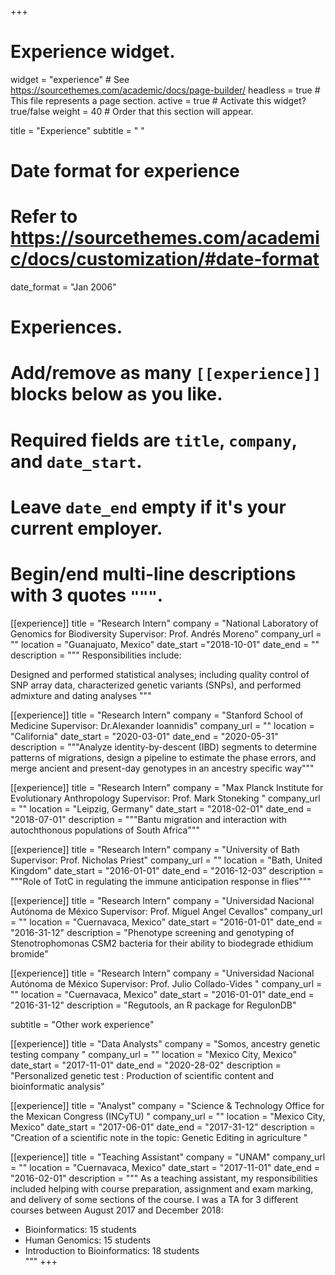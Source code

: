 +++
# Experience widget.
widget = "experience"  # See https://sourcethemes.com/academic/docs/page-builder/
headless = true  # This file represents a page section.
active = true  # Activate this widget? true/false
weight = 40  # Order that this section will appear.

title = "Experience"
subtitle = " "

# Date format for experience
#   Refer to https://sourcethemes.com/academic/docs/customization/#date-format
date_format = "Jan 2006"

# Experiences.
#   Add/remove as many `[[experience]]` blocks below as you like.
#   Required fields are `title`, `company`, and `date_start`.
#   Leave `date_end` empty if it's your current employer.
#   Begin/end multi-line descriptions with 3 quotes `"""`.
[[experience]]
  title = "Research Intern"
  company = "National Laboratory of Genomics for Biodiversity Supervisor: Prof. Andrés Moreno"
  company_url = ""
  location = "Guanajuato, Mexico"
  date_start ="2018-10-01"
  date_end = ""
  description = """
  Responsibilities include:
  
 Designed and performed statistical analyses; including quality control of SNP array data, characterized genetic variants (SNPs), and performed admixture and dating analyses
  """

[[experience]]
  title = "Research Intern"
  company = "Stanford School of Medicine Supervisor: Dr.Alexander Ioannidis"
  company_url = ""
  location = "California"
  date_start = "2020-03-01"
  date_end = "2020-05-31"
  description = """Analyze identity-by-descent (IBD) segments to determine patterns of migrations,  design a pipeline to estimate the phase errors, and merge ancient and present-day genotypes in an ancestry specific way"""

[[experience]]
  title = "Research Intern"
  company = "Max Planck Institute for Evolutionary Anthropology Supervisor: Prof. Mark Stoneking "
  company_url = ""
  location = "Leipzig, Germany"
  date_start = "2018-02-01"
  date_end = "2018-07-01"
  description = """Bantu migration and interaction with autochthonous populations of South Africa"""
  
  
[[experience]]
  title = "Research Intern"
  company = "University of Bath Supervisor: Prof. Nicholas Priest"
  company_url = ""
  location = "Bath, United Kingdom"
  date_start = "2016-01-01"
  date_end = "2016-12-03"
  description = """Role of TotC in regulating the immune anticipation response in flies"""
  
  
  [[experience]]
  title = "Research Intern"
  company = "Universidad Nacional Autónoma de México Supervisor: Prof. Miguel Angel Cevallos"
  company_url = ""
  location = "Cuernavaca, Mexico"
  date_start = "2016-01-01"
  date_end = "2016-31-12"
  description = "Phenotype screening and genotyping of Stenotrophomonas CSM2 bacteria for their ability to biodegrade  ethidium bromide"


[[experience]]
  title = "Research Intern"
  company = "Universidad Nacional Autónoma de México Supervisor: Prof. Julio Collado-Vides "
  company_url = ""
  location = "Cuernavaca, Mexico"
  date_start = "2016-01-01"
  date_end = "2016-31-12"
  description = "Regutools, an R package for RegulonDB"

subtitle = "Other work experience"  
  
  [[experience]]
  title = "Data Analysts"
  company = "Somos, ancestry genetic testing company  "
  company_url = ""
  location = "Mexico City, Mexico"
  date_start = "2017-11-01"
  date_end = "2020-28-02"
  description = "Personalized genetic test : Production of scientific content and bioinformatic analysis"
  
   [[experience]]
  title = "Analyst"
  company = "Science & Technology Office for the Mexican Congress (INCyTU)  "
  company_url = ""
  location = "Mexico City, Mexico"
  date_start = "2017-06-01"
  date_end = "2017-31-12"
  description = "Creation of a scientific note in the topic: Genetic Editing in agriculture "
  
  [[experience]]
  title = "Teaching Assistant"
  company = "UNAM"
  company_url = ""
  location = "Cuernavaca, Mexico"
  date_start = "2017-11-01"
  date_end = "2016-02-01"
  description = """
  As a teaching assistant, my responsibilities included helping with course preparation, assignment and exam marking, and delivery of some sections of the course. 
I  was a TA for 3 different courses between August 2017 and December 2018:

  * Bioinformatics: 15 students
  * Human Genomics: 15 students 
  * Introduction to Bioinformatics: 18 students  
  """
+++

